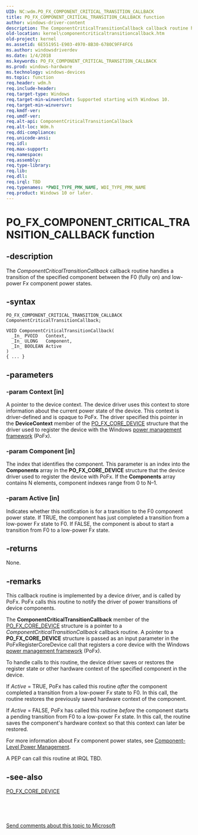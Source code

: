 ```yaml
---
UID: NC:wdm.PO_FX_COMPONENT_CRITICAL_TRANSITION_CALLBACK
title: PO_FX_COMPONENT_CRITICAL_TRANSITION_CALLBACK function
author: windows-driver-content
description: The ComponentCriticalTransitionCallback callback routine handles a transition of the specified component between the F0 (fully on) and low-power Fx component power states.
old-location: kernel\componentcriticaltransitioncallback.htm
old-project: kernel
ms.assetid: 6E551951-E903-4970-8B30-6780C9FF4FC6
ms.author: windowsdriverdev
ms.date: 1/4/2018
ms.keywords: PO_FX_COMPONENT_CRITICAL_TRANSITION_CALLBACK
ms.prod: windows-hardware
ms.technology: windows-devices
ms.topic: function
req.header: wdm.h
req.include-header: 
req.target-type: Windows
req.target-min-winverclnt: Supported starting with Windows 10.
req.target-min-winversvr: 
req.kmdf-ver: 
req.umdf-ver: 
req.alt-api: ComponentCriticalTransitionCallback
req.alt-loc: Wdm.h
req.ddi-compliance: 
req.unicode-ansi: 
req.idl: 
req.max-support: 
req.namespace: 
req.assembly: 
req.type-library: 
req.lib: 
req.dll: 
req.irql: TBD
req.typenames: *PWDI_TYPE_PMK_NAME, WDI_TYPE_PMK_NAME
req.product: Windows 10 or later.
---
```


# PO_FX_COMPONENT_CRITICAL_TRANSITION_CALLBACK function



## -description
The <i>ComponentCriticalTransitionCallback</i> callback routine handles a transition of the specified component between the F0 (fully on) and low-power F<i>x</i> component power states.



## -syntax

````
PO_FX_COMPONENT_CRITICAL_TRANSITION_CALLBACK ComponentCriticalTransitionCallback;

VOID ComponentCriticalTransitionCallback(
  _In_ PVOID   Context,
  _In_ ULONG   Component,
  _In_ BOOLEAN Active
)
{ ... }
````


## -parameters

### -param Context [in]

A pointer to the device context. The device driver uses this context to store information about the current power state of the device. This context is driver-defined and is opaque to PoFx. The driver specified this pointer in the <b>DeviceContext</b> member of the <a href="..\pepfx\ns-pepfx-_po_fx_core_device.md">PO_FX_CORE_DEVICE</a> structure that the driver used to register the device with the Windows <a href="https://msdn.microsoft.com/B08F8ABF-FD43-434C-A345-337FBB799D9B">power management framework</a> (PoFx).


### -param Component [in]

The index that identifies the component. This parameter is an index into the <b>Components</b> array in the <b>PO_FX_CORE_DEVICE</b> structure that the device driver used to register the device with PoFx. If the <b>Components</b> array contains N elements, component indexes range from 0 to N–1.


### -param Active [in]

Indicates whether this notification is for a transition to the F0 component power state. If TRUE, the component has just completed a transition from a low-power F<i>x</i> state to F0. If FALSE, the component is about to start a transition from F0 to a low-power F<i>x</i> state.


## -returns
None.


## -remarks
This callback routine is implemented by a device driver, and is called by PoFx. PoFx calls this routine to notify the driver of power transitions of device components.

The <b>ComponentCriticalTransitionCallback</b> member of the <a href="..\pepfx\ns-pepfx-_po_fx_core_device.md">PO_FX_CORE_DEVICE</a> structure is a pointer to a <i>ComponentCriticalTransitionCallback</i> callback routine. A pointer to a <b>PO_FX_CORE_DEVICE</b> structure is passed as an input parameter in the PoFxRegisterCoreDevice call that registers a core device with the Windows <a href="https://msdn.microsoft.com/B08F8ABF-FD43-434C-A345-337FBB799D9B">power management framework</a> (PoFx).

To handle calls to this routine, the device driver saves or restores the register state or other hardware context of the specified component in the device.

If <i>Active</i> = TRUE, PoFx has called this routine <i>after</i> the component completed a transition from a low-power F<i>x</i> state to F0. In this call, the routine restores the previously saved hardware context of the component.

If <i>Active</i> = FALSE, PoFx has called this routine <i>before</i> the component starts a pending transition from F0 to a low-power F<i>x</i> state. In this call, the routine saves the component's hardware context so that this context can later be restored.

For more information about F<i>x</i> component power states, see <a href="https://msdn.microsoft.com/library/windows/hardware/hh450935">Component-Level Power Management</a>.

A PEP can call this routine at IRQL TBD.


## -see-also
<dl>
<dt>
<a href="..\pepfx\ns-pepfx-_po_fx_core_device.md">PO_FX_CORE_DEVICE</a>
</dt>
</dl>
 

 

<a href="mailto:wsddocfb@microsoft.com?subject=Documentation%20feedback [kernel\kernel]:%20ComponentCriticalTransitionCallback routine%20 RELEASE:%20(1/4/2018)&amp;body=%0A%0APRIVACY STATEMENT%0A%0AWe use your feedback to improve the documentation. We don't use your email address for any other purpose, and we'll remove your email address from our system after the issue that you're reporting is fixed. While we're working to fix this issue, we might send you an email message to ask for more info. Later, we might also send you an email message to let you know that we've addressed your feedback.%0A%0AFor more info about Microsoft's privacy policy, see http://privacy.microsoft.com/en-us/default.aspx." title="Send comments about this topic to Microsoft">Send comments about this topic to Microsoft</a>

